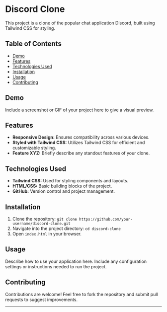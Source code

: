 
# Discord Clone

This project is a clone of the popular chat application Discord, built using Tailwind CSS for styling.

## Table of Contents

- [Demo](#demo)
- [Features](#features)
- [Technologies Used](#technologies-used)
- [Installation](#installation)
- [Usage](#usage)
- [Contributing](#contributing)

## Demo

Include a screenshot or GIF of your project here to give a visual preview.

## Features

- **Responsive Design:** Ensures compatibility across various devices.
- **Styled with Tailwind CSS:** Utilizes Tailwind CSS for efficient and customizable styling.
- **Feature XYZ:** Briefly describe any standout features of your clone.

## Technologies Used

- **Tailwind CSS:** Used for styling components and layouts.
- **HTML/CSS:** Basic building blocks of the project.
- **GitHub:** Version control and project management.

## Installation

1. Clone the repository: `git clone https://github.com/your-username/discord-clone.git`
2. Navigate into the project directory: `cd discord-clone`
3. Open `index.html` in your browser.

## Usage

Describe how to use your application here. Include any configuration settings or instructions needed to run the project.

## Contributing

Contributions are welcome! Feel free to fork the repository and submit pull requests to suggest improvements.


---